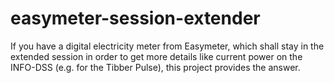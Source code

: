 # easymeter-session-extender
If you have a digital electricity meter from Easymeter, which shall stay in the extended session in order to get more details like current power on the INFO-DSS (e.g. for the Tibber Pulse), this project provides the answer.
